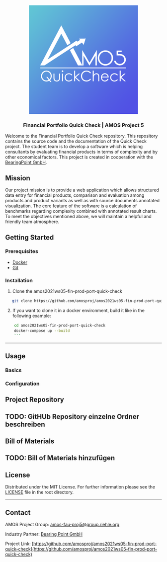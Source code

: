 <br />
<p align="center">
  <a href="https://github.com/amosproj/amos2021ws05-fin-prod-port-quick-check/blob/main/Deliverables/2021-10-27_sprint-01-team-logo.png">
    <img src="Deliverables/sprint01/2021-10-27_sprint-01-team-logo.png " alt="Logo" width="350" height="350">
  </a>

  <h3 align="center">Financial Portfolio Quick Check | AMOS Project 5</h3>
  
Welcome to the Financial Portfolio Quick Check repository. This repository contains the source code and the documentation of the Quick Check project. The student team is to develop a software which is helping consultants by evaluating financial products in terms of complexity and by other economical factors. This project is created in cooperation with the [BearingPoint GmbH](https://www.bearingpoint.com/en/).

## Mission
Our project mission is to provide a web application which allows structured data entry for financial products, comparison and evaluation among products and product variants as well as with source documents annotated visualization.
The core feature of the software is a calculation of benchmarks regarding complexity combined with annotated result charts. To meet the objectives mentioned above, we will maintain a helpful and friendly team atmosphere. 

<!-- GETTING STARTED -->
## **Getting Started**

### Prerequisites

  <ul>
    <li> <a href="https://github.com/amosproj/amos2021ws05-fin-prod-port-quick-check/wiki/Build-&-Deployment-Documentation#deployment">Docker</a> </li>
    <li> <a href="https://git-scm.com/">Git</a> </li>  
  
  </ul>


<!--### Installation -->
### Installation

1. Clone the amos2021ws05-fin-prod-port-quick-check
```sh
   git clone https://github.com/amosproj/amos2021ws05-fin-prod-port-quick-check.git
   ```

2. If you want to clone it in a docker environment, build it like in the following example:
```sh
    cd amos2021ws05-fin-prod-port-quick-check
    docker-compose up --build 
    ```

 ```
--- 
<!-- USAGE EXAMPLES -->
## Usage
### Basics
### Configuration

## Project Repository

TODO: GitHUb Repository einzelne Ordner beschreiben
----------------------------------------------------------------------- 

## Bill of Materials
TODO: Bill of Materials hinzufügen
----------------------------------------------------------------------- 


<!-- LICENSE -->
## License

Distributed under the MIT License. For further information please see the <a href="./LICENSE">LICENSE</a> file in the root directory. 

----------------------------------------------------------------------- 


<!-- CONTACT -->
## Contact

AMOS Project Group: amos-fau-proj5@group.riehle.org

Industry Partner: [Bearing Point GmbH](https://www.bearingpoint.com/en/)

Project Link: [https://github.com/amosproj/amos2021ws05-fin-prod-port-quick-check](https://github.com/amosproj/amos2021ws05-fin-prod-port-quick-check)
